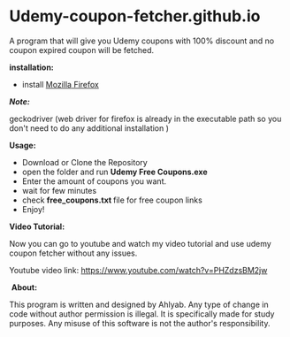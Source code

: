 # Udemy-coupon-fetcher.github.io
A program that will give you Udemy coupons with 100% discount and no coupon expired coupon will be fetched.
<p><strong>installation:</strong></p>
<ul>
<li>install <a href="https://www.mozilla.org/en-US/" target="_blank" rel="noopener">Mozilla</a><a href="https://www.mozilla.org/en-US/" target="_blank" rel="noopener"> Firefox</a></li>
</ul>
<p><em><strong>Note:</strong></em></p>
<p>geckodriver (web driver for firefox is already in the executable path so you don't need to do any additional installation )</p>
<p><strong>Usage:</strong></p>
<ul>
<li>Download or Clone the Repository</li>

<li>open the  folder and run&nbsp;<strong>Udemy Free Coupons.exe</strong></li>
<li>Enter the amount of coupons you want.</li>
<li>wait for few minutes&nbsp;</li>
<li>check&nbsp;<strong>free_coupons.txt&nbsp;</strong>file for free coupon links</li>
<li>Enjoy!</li>
</ul>
<p><strong>Video Tutorial:</strong></p>
<p> Now you can go to youtube and watch my video tutorial and use udemy coupon fetcher without any issues.</p>
<p>Youtube video link:&nbsp;<a href="https://www.youtube.com/watch?v=PHZdzsBM2jw">https://www.youtube.com/watch?v=PHZdzsBM2jw</a></p>
<p>&nbsp;<strong>About:</strong></p>
<p>This program is written and designed by Ahlyab. Any type of change in code without author permission is illegal. It is specifically made for study purposes. Any misuse of this software is not the author's responsibility.</p>
